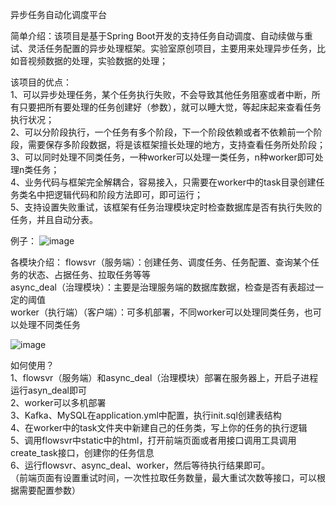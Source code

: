 异步任务自动化调度平台  

简单介绍：该项目是基于Spring Boot开发的支持任务自动调度、自动续做与重试、灵活任务配置的异步处理框架。实验室原创项目，主要用来处理异步任务，比如音视频数据的处理，实验数据的处理；  

该项目的优点：  
1、可以异步处理任务，某个任务执行失败，不会导致其他任务阻塞或者中断，所有只要把所有要处理的任务创建好（参数），就可以睡大觉，等起床起来查看任务执行状况；  
2、可以分阶段执行，一个任务有多个阶段，下一个阶段依赖或者不依赖前一个阶段，需要保存多阶段数据，将是该框架擅长处理的地方，支持查看任务所处阶段；  
3、可以同时处理不同类任务，一种worker可以处理一类任务，n种worker即可处理n类任务；  
4、业务代码与框架完全解耦合，容易接入，只需要在worker中的task目录创建任务类名中把逻辑代码和阶段方法即可，即可运行；  
5、支持设置失败重试，该框架有任务治理模块定时检查数据库是否有执行失败的任务，并且自动分表。  

例子：
![image](https://github.com/user-attachments/assets/d48bad81-523d-4fd1-aa93-e63633c44421)

各模块介绍：
flowsvr（服务端）：创建任务、调度任务、任务配置、查询某个任务的状态、占据任务、拉取任务等等  
async_deal（治理模块）：主要是治理服务端的数据库数据，检查是否有表超过一定的阈值  
worker（执行端）（客户端）：可多机部署，不同worker可以处理同类任务，也可以处理不同类任务  

![image](https://github.com/user-attachments/assets/f0661c00-5d23-4f49-bbea-1fed80f536d1)



如何使用？  
1、flowsvr（服务端）和async_deal（治理模块）部署在服务器上，开启子进程运行asyn_deal即可  
2、worker可以多机部署  
3、Kafka、MySQL在application.yml中配置，执行init.sql创建表结构  
4、在worker中的task文件夹中新建自己的任务类，写上你的任务的执行逻辑  
5、调用flowsvr中static中的html，打开前端页面或者用接口调用工具调用create_task接口，创建你的任务信息  
6、运行flowsvr、async_deal、worker，然后等待执行结果即可。  
（前端页面有设置重试时间，一次性拉取任务数量，最大重试次数等接口，可以根据需要配置参数）  


